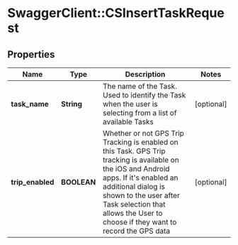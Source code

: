 # SwaggerClient::CSInsertTaskRequest

## Properties
Name | Type | Description | Notes
------------ | ------------- | ------------- | -------------
**task_name** | **String** | The name of the Task.  Used to identify the Task when the user is selecting from a list of available Tasks | [optional] 
**trip_enabled** | **BOOLEAN** | Whether or not GPS Trip Tracking is enabled on this Task.  GPS Trip tracking is available on the iOS and Android apps.  If it&#39;s enabled an additional dialog is shown to the user after Task selection that allows the User to choose if they want to record the GPS data | [optional] 


